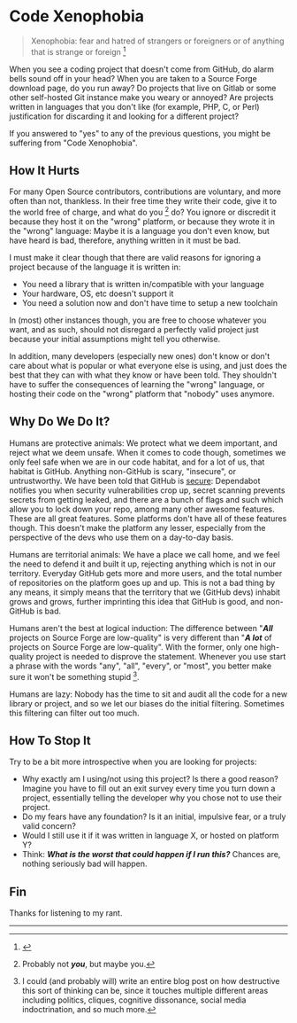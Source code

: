 # Code Xenophobia

> Xenophobia: fear and hatred of strangers or foreigners or of anything that is strange or foreign [^1]

When you see a coding project that doesn't come from GitHub, do alarm bells sound off in your head?
When you are taken to a Source Forge download page, do you run away?
Do projects that live on Gitlab or some other self-hosted Git instance make you weary or annoyed?
Are projects written in languages that you don't like (for example, PHP, C, or Perl) justification for
discarding it and looking for a different project?

If you answered to "yes" to any of the previous questions, you might be suffering from "Code Xenophobia".

## How It Hurts

For many Open Source contributors, contributions are voluntary, and more often than not, thankless.
In their free time they write their code, give it to the world free of charge, and what do you [^2]
do? You ignore or discredit it because they host it on the "wrong" platform, or because they wrote it
in the "wrong" language: Maybe it is a language you don't even know, but have heard is bad, therefore,
anything written in it must be bad.

I must make it clear though that there are valid reasons for ignoring a project because of the language it
is written in:

* You need a library that is written in/compatible with your language
* Your hardware, OS, etc doesn't support it
* You need a solution now and don't have time to setup a new toolchain

In (most) other instances though, you are free to choose whatever you want, and as such, should not disregard
a perfectly valid project just because your initial assumptions might tell you otherwise.

In addition, many developers (especially new ones) don't know or don't care about what is popular
or what everyone else is using, and just does the best that they can with what they know or have been
told. They shouldn't have to suffer the consequences of learning the "wrong" language, or hosting
their code on the "wrong" platform that "nobody" uses anymore.

## Why Do We Do It?

Humans are protective animals: We protect what we deem important, and reject what we deem unsafe.
When it comes to code though, sometimes we only feel safe when we are in our code habitat, and for
a lot of us, that habitat is GitHub. Anything non-GitHub is scary, "insecure", or untrustworthy.
We have been told that GitHub is [secure](https://github.com/security): Dependabot notifies you
when security vulnerabilities crop up, secret scanning prevents secrets from getting leaked,
and there are a bunch of flags and such which allow you to lock down your repo, among many other
awesome features. These are all great features. Some platforms don't have all of these features
though. This doesn't make the platform any lesser, especially from the perspective of the devs
who use them on a day-to-day basis.

Humans are territorial animals: We have a place we call home, and we feel the need to defend it
and built it up, rejecting anything which is not in our territory. Everyday GitHub gets more and
more users, and the total number of repositories on the platform goes up and up. This is not a
bad thing by any means, it simply means that the territory that we (GitHub devs) inhabit grows
and grows, further imprinting this idea that GitHub is good, and non-GitHub is bad.

Humans aren't the best at logical induction: The difference between "***All*** projects on Source Forge
are low-quality" is very different than "***A lot*** of projects on Source Forge are low-quality".
With the former, only one high-quality project is needed to disprove the statement. Whenever you use
start a phrase with the words "any", "all", "every", or "most", you better make sure it won't be
something stupid [^3].

Humans are lazy: Nobody has the time to sit and audit all the code for a new library or project,
and so we let our biases do the initial filtering. Sometimes this filtering can filter out too much.

## How To Stop It

Try to be a bit more introspective when you are looking for projects:

* Why exactly am I using/not using this project? Is there a good reason? Imagine you have to fill out an exit survey every time you turn down a project, essentially telling the developer why you chose not to use their project.
* Do my fears have any foundation? Is it an initial, impulsive fear, or a truly valid concern?
* Would I still use it if it was written in language X, or hosted on platform Y?
* Think: ***What is the worst that could happen if I run this?*** Chances are, nothing seriously bad will happen.

## Fin

Thanks for listening to my rant.

---

[^1]: [](https://www.merriam-webster.com/dictionary/xenophobia)

[^2]: Probably not ***you***, but maybe you.

[^3]: I could (and probably will) write an entire blog post on how destructive this sort of thinking
can be, since it touches multiple different areas including politics, cliques, cognitive dissonance,
social media indoctrination, and so much more.
